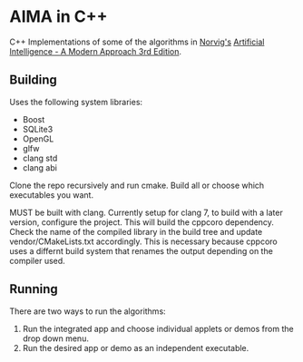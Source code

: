 # AIMA in C++

C++ Implementations of some of the algorithms in [Norvig's](http://www.norvig.com/) [Artificial Intelligence - A Modern Approach 3rd Edition](http://aima.cs.berkeley.edu/).

## Building

Uses the following system libraries:
* Boost
* SQLite3
* OpenGL
* glfw
* clang std
* clang abi

Clone the repo recursively and run cmake. Build all or choose which executables you want.

MUST be built with clang. Currently setup for clang 7, to build with a later version, configure the project. This will build the cppcoro dependency. Check the name of the compiled library in the build tree and update vendor/CMakeLists.txt accordingly. This is necessary because cppcoro uses a differnt build system that renames the output depending on the compiler used.

## Running

There are two ways to run the algorithms:
1. Run the integrated app and choose individual applets or demos from the drop down menu.
2. Run the desired app or demo as an independent executable.
